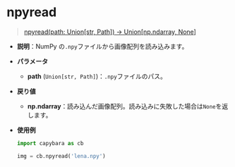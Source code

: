 # npyread

> [npyread(path: Union[str, Path]) -> Union[np.ndarray, None]](https://github.com/DocsaidLab/Capybara/blob/975d62fba4f76db59e715c220f7a2af5ad8d050e/capybara/vision/improc.py#L174)

- **説明**：NumPy の`.npy`ファイルから画像配列を読み込みます。

- **パラメータ**

  - **path** (`Union[str, Path]`)：`.npy`ファイルのパス。

- **戻り値**

  - **np.ndarray**：読み込んだ画像配列。読み込みに失敗した場合は`None`を返します。

- **使用例**

  ```python
  import capybara as cb

  img = cb.npyread('lena.npy')
  ```
